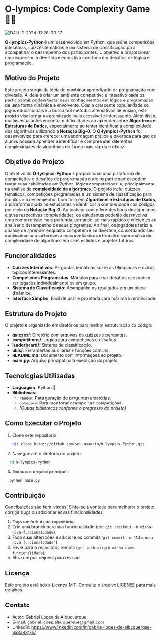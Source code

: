 # O-lympics: Code Complexity Game 🏅🐍
![DALL·E-2024-11-28-00 37](https://github.com/user-attachments/assets/5ad82b36-400a-4566-a003-6d08b613c8ee)


**O-lympics-Python** é um desenvolvido em Python, que reúne competições interativas, quizzes temáticos e um sistema de classificação para acompanhar o desempenho dos participantes. O objetivo é proporcionar uma experiência divertida e educativa com foco em desafios de lógica e programação.

## Motivo do Projeto

Este projeto surgiu da ideia de combinar aprendizado de programação com diversão. A ideia é criar um ambiente competitivo e interativo onde os participantes podem testar seus conhecimentos em lógica e programação de uma forma dinâmica e envolvente. Com a crescente popularidade de jogos educacionais e a busca por métodos alternativos de ensino, este projeto visa tornar o aprendizado mais acessível e interessante.
Além disso, muitos estudantes encontram dificuldades ao aprender sobre **Algoritmos e Estruturas de Dados**, especialmente ao tentar identificar a complexidade dos algoritmos utilizando a **Notação Big-O**. O **O-lympics-Python** foi desenvolvido para oferecer uma abordagem prática e divertida para que os alunos possam aprender a identificar e compreender diferentes complexidades de algoritmos de forma mais rápida e eficaz.

## Objetivo do Projeto

O objetivo do **O-lympics-Python** é proporcionar uma plataforma de competições e desafios de programação onde os participantes podem testar suas habilidades em Python, lógica computacional e, principalmente, na análise de **complexidade de algoritmos**. O projeto inclui quizzes temáticos, competições programadas e um sistema de classificação para monitorar o desempenho.
Com foco em **Algoritmos e Estruturas de Dados**, a plataforma ajuda os estudantes a identificar a complexidade dos códigos por meio da **Notação Big-O**. Ao praticar com diferentes tipos de algoritmos e suas respectivas complexidades, os estudantes poderão desenvolver uma compreensão mais profunda, tornando-se mais rápidos e eficientes ao analisar o desempenho de seus programas.
Ao final, os jogadores terão a chance de aprender enquanto competem e se divertem, consolidando seu conhecimento e se tornando mais confiantes ao trabalhar com análise de complexidade de algoritmos em seus estudos e projetos futuros.


## Funcionalidades

- **Quizzes Interativos**: Perguntas temáticas sobre as Olimpíadas e outros tópicos interessantes.
- **Competições Programadas**: Módulos para criar desafios que podem ser jogados individualmente ou em grupo.
- **Sistema de Classificação**: Acompanhe os resultados em um placar dinâmico.
- **Interface Simples**: Fácil de usar e projetada para máxima interatividade.

## Estrutura do Projeto

O projeto é organizado em diretórios para melhor estruturação do código:

- **quizzes/**: Diretório com arquivos de quizzes e perguntas.
- **competitions/**: Lógica para competições e desafios.
- **leaderboard/**: Sistema de classificação.
- **utils/**: Ferramentas auxiliares e funções comuns.
- **README.md**: Documento com informações do projeto.
- **main.py**: Arquivo principal para execução do projeto.

## Tecnologias Utilizadas

- **Linguagem**: Python 🐍
- **Bibliotecas**:
  - `random`: Para geração de perguntas aleatórias.
  - `datetime`: Para monitorar o tempo nas competições.
  - *[Outras bibliotecas conforme o progresso do projeto]*

## Como Executar o Projeto

1. Clone este repositório:
   ```bash
   git clone https://github.com/seu-usuario/O-lympics-Python.git
2. Navegue até o diretório do projeto:
 ```bash
   cd O-lympics-Python
 ```
3. Execute o arquivo principal:
 ```bash
   python main.py
 ```
## Contribuição

Contribuições são bem-vindas! Sinta-se à vontade para melhorar o projeto, corrigir bugs ou adicionar novas funcionalidades:

1. Faça um fork deste repositório.
2. Crie uma branch para sua funcionalidade (ex.: `git checkout -b minha-nova-funcionalidade`).
3. Faça suas alterações e adicione os commits (`git commit -m 'Adiciona nova funcionalidade'`).
4. Envie para o repositório remoto (`git push origin minha-nova-funcionalidade`).
5. Abra um pull request para revisão.

## Licença

Este projeto está sob a Licença MIT. Consulte o arquivo [LICENSE](./LICENSE) para mais detalhes.

## Contato
- Autor: Gabriel Lopes de Albuquerque
- E-mail: gabriel.lopes.albuquerque@gmail.com
- LinkedIn: https://www.linkedin.com/in/gabriel-lopes-de-albuquerque-658a8317b/
